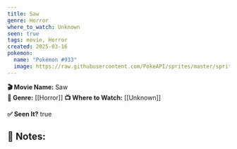 ```yaml
---
title: Saw
genre: Horror
where_to_watch: Unknown
seen: true
tags: movie, Horror
created: 2025-03-16
pokemon:
  name: "Pokémon #933"
  image: https://raw.githubusercontent.com/PokeAPI/sprites/master/sprites/pokemon/other/official-artwork/933.png
---
```

**🎬 Movie Name:** Saw  
**📌 Genre:** [[Horror]]
**📺 Where to Watch:** [[Unknown]]

**✅ Seen It?** true  

**📝 Notes:**  
-

